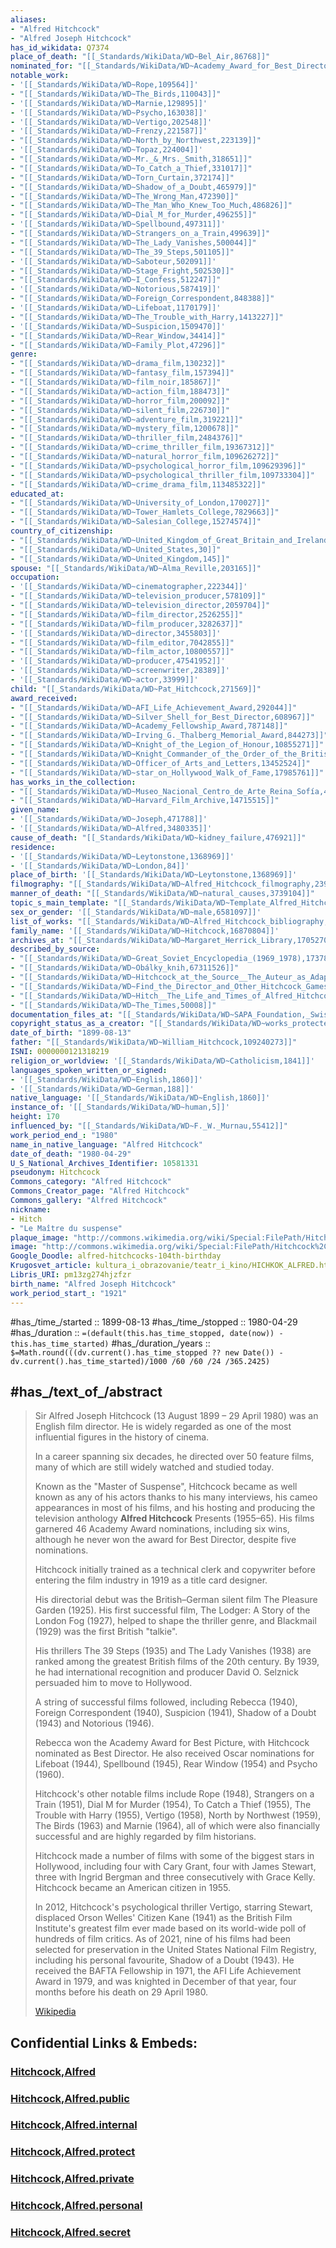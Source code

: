 ```yaml
---
aliases:
- "Alfred Hitchcock"
- "Alfred Joseph Hitchcock"
has_id_wikidata: Q7374
place_of_death: "[[_Standards/WikiData/WD~Bel_Air,86768]]"
nominated_for: "[[_Standards/WikiData/WD~Academy_Award_for_Best_Director,103360]]"
notable_work:
- '[[_Standards/WikiData/WD~Rope,109564]]'
- "[[_Standards/WikiData/WD~The_Birds,110043]]"
- '[[_Standards/WikiData/WD~Marnie,129895]]'
- '[[_Standards/WikiData/WD~Psycho,163038]]'
- '[[_Standards/WikiData/WD~Vertigo,202548]]'
- '[[_Standards/WikiData/WD~Frenzy,221587]]'
- "[[_Standards/WikiData/WD~North_by_Northwest,223139]]"
- '[[_Standards/WikiData/WD~Topaz,224004]]'
- "[[_Standards/WikiData/WD~Mr._&_Mrs._Smith,318651]]"
- "[[_Standards/WikiData/WD~To_Catch_a_Thief,331017]]"
- "[[_Standards/WikiData/WD~Torn_Curtain,372174]]"
- "[[_Standards/WikiData/WD~Shadow_of_a_Doubt,465979]]"
- "[[_Standards/WikiData/WD~The_Wrong_Man,472390]]"
- "[[_Standards/WikiData/WD~The_Man_Who_Knew_Too_Much,486826]]"
- "[[_Standards/WikiData/WD~Dial_M_for_Murder,496255]]"
- '[[_Standards/WikiData/WD~Spellbound,497311]]'
- "[[_Standards/WikiData/WD~Strangers_on_a_Train,499639]]"
- "[[_Standards/WikiData/WD~The_Lady_Vanishes,500044]]"
- "[[_Standards/WikiData/WD~The_39_Steps,501105]]"
- '[[_Standards/WikiData/WD~Saboteur,502091]]'
- "[[_Standards/WikiData/WD~Stage_Fright,502530]]"
- "[[_Standards/WikiData/WD~I_Confess,512247]]"
- '[[_Standards/WikiData/WD~Notorious,587419]]'
- "[[_Standards/WikiData/WD~Foreign_Correspondent,848388]]"
- '[[_Standards/WikiData/WD~Lifeboat,1170179]]'
- "[[_Standards/WikiData/WD~The_Trouble_with_Harry,1413227]]"
- '[[_Standards/WikiData/WD~Suspicion,1509470]]'
- "[[_Standards/WikiData/WD~Rear_Window,34414]]"
- "[[_Standards/WikiData/WD~Family_Plot,47296]]"
genre:
- "[[_Standards/WikiData/WD~drama_film,130232]]"
- "[[_Standards/WikiData/WD~fantasy_film,157394]]"
- "[[_Standards/WikiData/WD~film_noir,185867]]"
- "[[_Standards/WikiData/WD~action_film,188473]]"
- "[[_Standards/WikiData/WD~horror_film,200092]]"
- "[[_Standards/WikiData/WD~silent_film,226730]]"
- "[[_Standards/WikiData/WD~adventure_film,319221]]"
- "[[_Standards/WikiData/WD~mystery_film,1200678]]"
- "[[_Standards/WikiData/WD~thriller_film,2484376]]"
- "[[_Standards/WikiData/WD~crime_thriller_film,19367312]]"
- "[[_Standards/WikiData/WD~natural_horror_film,109626272]]"
- "[[_Standards/WikiData/WD~psychological_horror_film,109629396]]"
- "[[_Standards/WikiData/WD~psychological_thriller_film,109733304]]"
- "[[_Standards/WikiData/WD~crime_drama_film,113485322]]"
educated_at:
- "[[_Standards/WikiData/WD~University_of_London,170027]]"
- "[[_Standards/WikiData/WD~Tower_Hamlets_College,7829663]]"
- "[[_Standards/WikiData/WD~Salesian_College,15274574]]"
country_of_citizenship:
- "[[_Standards/WikiData/WD~United_Kingdom_of_Great_Britain_and_Ireland,174193]]"
- "[[_Standards/WikiData/WD~United_States,30]]"
- "[[_Standards/WikiData/WD~United_Kingdom,145]]"
spouse: "[[_Standards/WikiData/WD~Alma_Reville,203165]]"
occupation:
- '[[_Standards/WikiData/WD~cinematographer,222344]]'
- "[[_Standards/WikiData/WD~television_producer,578109]]"
- "[[_Standards/WikiData/WD~television_director,2059704]]"
- "[[_Standards/WikiData/WD~film_director,2526255]]"
- "[[_Standards/WikiData/WD~film_producer,3282637]]"
- '[[_Standards/WikiData/WD~director,3455803]]'
- "[[_Standards/WikiData/WD~film_editor,7042855]]"
- "[[_Standards/WikiData/WD~film_actor,10800557]]"
- '[[_Standards/WikiData/WD~producer,47541952]]'
- '[[_Standards/WikiData/WD~screenwriter,28389]]'
- '[[_Standards/WikiData/WD~actor,33999]]'
child: "[[_Standards/WikiData/WD~Pat_Hitchcock,271569]]"
award_received:
- "[[_Standards/WikiData/WD~AFI_Life_Achievement_Award,292044]]"
- "[[_Standards/WikiData/WD~Silver_Shell_for_Best_Director,608967]]"
- "[[_Standards/WikiData/WD~Academy_Fellowship_Award,787148]]"
- "[[_Standards/WikiData/WD~Irving_G._Thalberg_Memorial_Award,844273]]"
- "[[_Standards/WikiData/WD~Knight_of_the_Legion_of_Honour,10855271]]"
- "[[_Standards/WikiData/WD~Knight_Commander_of_the_Order_of_the_British_Empire,12201445]]"
- "[[_Standards/WikiData/WD~Officer_of_Arts_and_Letters,13452524]]"
- "[[_Standards/WikiData/WD~star_on_Hollywood_Walk_of_Fame,17985761]]"
has_works_in_the_collection:
- "[[_Standards/WikiData/WD~Museo_Nacional_Centro_de_Arte_Reina_Sofía,460889]]"
- "[[_Standards/WikiData/WD~Harvard_Film_Archive,14715515]]"
given_name:
- '[[_Standards/WikiData/WD~Joseph,471788]]'
- '[[_Standards/WikiData/WD~Alfred,3480335]]'
cause_of_death: "[[_Standards/WikiData/WD~kidney_failure,476921]]"
residence:
- '[[_Standards/WikiData/WD~Leytonstone,1368969]]'
- '[[_Standards/WikiData/WD~London,84]]'
place_of_birth: '[[_Standards/WikiData/WD~Leytonstone,1368969]]'
filmography: "[[_Standards/WikiData/WD~Alfred_Hitchcock_filmography,2395037]]"
manner_of_death: "[[_Standards/WikiData/WD~natural_causes,3739104]]"
topic_s_main_template: "[[_Standards/WikiData/WD~Template_Alfred_Hitchcock,6457493]]"
sex_or_gender: '[[_Standards/WikiData/WD~male,6581097]]'
list_of_works: "[[_Standards/WikiData/WD~Alfred_Hitchcock_bibliography,16198872]]"
family_name: '[[_Standards/WikiData/WD~Hitchcock,16870804]]'
archives_at: "[[_Standards/WikiData/WD~Margaret_Herrick_Library,17052709]]"
described_by_source:
- "[[_Standards/WikiData/WD~Great_Soviet_Encyclopedia_(1969_1978),17378135]]"
- "[[_Standards/WikiData/WD~Obálky_knih,67311526]]"
- "[[_Standards/WikiData/WD~Hitchcock_at_the_Source__The_Auteur_as_Adapter,102314012]]"
- "[[_Standards/WikiData/WD~Find_the_Director_and_Other_Hitchcock_Games,102337153]]"
- "[[_Standards/WikiData/WD~Hitch__The_Life_and_Times_of_Alfred_Hitchcock,102399187]]"
- "[[_Standards/WikiData/WD~The_Times,50008]]"
documentation_files_at: "[[_Standards/WikiData/WD~SAPA_Foundation,_Swiss_Archive_of_the_Performing_Arts,50920401]]"
copyright_status_as_a_creator: "[[_Standards/WikiData/WD~works_protected_by_copyrights,73555012]]"
date_of_birth: "1899-08-13"
father: "[[_Standards/WikiData/WD~William_Hitchcock,109240273]]"
ISNI: 0000000121318219
religion_or_worldview: '[[_Standards/WikiData/WD~Catholicism,1841]]'
languages_spoken_written_or_signed:
- '[[_Standards/WikiData/WD~English,1860]]'
- '[[_Standards/WikiData/WD~German,188]]'
native_language: '[[_Standards/WikiData/WD~English,1860]]'
instance_of: '[[_Standards/WikiData/WD~human,5]]'
height: 170
influenced_by: "[[_Standards/WikiData/WD~F._W._Murnau,55412]]"
work_period_end_: "1980"
name_in_native_language: "Alfred Hitchcock"
date_of_death: "1980-04-29"
U_S_National_Archives_Identifier: 10581331
pseudonym: Hitchcock
Commons_category: "Alfred Hitchcock"
Commons_Creator_page: "Alfred Hitchcock"
Commons_gallery: "Alfred Hitchcock"
nickname:
- Hitch
- "Le Maître du suspense"
plaque_image: "http://commons.wikimedia.org/wiki/Special:FilePath/Hitchcock%20walk%20of%20fame.jpg"
image: "http://commons.wikimedia.org/wiki/Special:FilePath/Hitchcock%2C%20Alfred%2002.jpg"
Google_Doodle: alfred-hitchcocks-104th-birthday
Krugosvet_article: kultura_i_obrazovanie/teatr_i_kino/HICHKOK_ALFRED.html
Libris_URI: pm13zg274hjzfzr
birth_name: "Alfred Joseph Hitchcock"
work_period_start_: "1921"
---
```


#has_/time_/started ::  1899-08-13 
#has_/time_/stopped ::  1980-04-29 
#has_/duration  :: `=(default(this.has_time_stopped, date(now)) - this.has_time_started)` 
#has_/duration_/years :: `$=Math.round(((dv.current().has_time_stopped ?? new Date()) - dv.current().has_time_started)/1000 /60 /60 /24 /365.2425)` 


## #has_/text_of_/abstract 

> Sir Alfred Joseph Hitchcock (13 August 1899 – 29 April 1980) was an English film director. 
> He is widely regarded as one of the most influential figures in the history of cinema. 
> 
> In a career spanning six decades, he directed over 50 feature films, 
> many of which are still widely watched and studied today. 
> 
> Known as the "Master of Suspense", Hitchcock became as well known as any of his actors 
> thanks to his many interviews, his cameo appearances in most of his films, 
> and his hosting and producing the television anthology **Alfred Hitchcock** Presents (1955–65). 
> His films garnered 46 Academy Award nominations, including six wins, 
> although he never won the award for Best Director, despite five nominations.
>
> Hitchcock initially trained as a technical clerk and copywriter 
> before entering the film industry in 1919 as a title card designer. 
> 
> His directorial debut was the British–German silent film The Pleasure Garden (1925). 
> His first successful film, The Lodger: A Story of the London Fog (1927), helped to shape the thriller genre, 
> and Blackmail (1929) was the first British "talkie". 
> 
> His thrillers The 39 Steps (1935) and The Lady Vanishes (1938) 
> are ranked among the greatest British films of the 20th century. 
> By 1939, he had international recognition 
> and producer David O. Selznick persuaded him to move to Hollywood. 
> 
> A string of successful films followed, including Rebecca (1940), Foreign Correspondent (1940), Suspicion (1941), Shadow of a Doubt (1943) and Notorious (1946). 
> 
> Rebecca won the Academy Award for Best Picture, with Hitchcock nominated as Best Director. 
> He also received Oscar nominations for Lifeboat (1944), Spellbound (1945), Rear Window (1954) and Psycho (1960).
>
> Hitchcock's other notable films include Rope (1948), Strangers on a Train (1951), Dial M for Murder (1954), To Catch a Thief (1955), The Trouble with Harry (1955),  Vertigo (1958), North by Northwest (1959), The Birds (1963) and  Marnie (1964), 
> all of which were also financially successful and are highly regarded by film historians. 
> 
> Hitchcock made a number of films with some of the biggest stars in Hollywood, 
> including four with Cary Grant, four with James Stewart, three with Ingrid Bergman 
> and three consecutively with Grace Kelly. Hitchcock became an American citizen in 1955.
>
> In 2012, Hitchcock's psychological thriller Vertigo, starring Stewart, displaced Orson Welles' Citizen Kane (1941) as the British Film Institute's greatest film ever made based on its world-wide poll of hundreds of film critics. As of 2021, nine of his films had been selected for preservation in the United States National Film Registry, including his personal favourite, Shadow of a Doubt (1943). He received the BAFTA Fellowship in 1971, the AFI Life Achievement Award in 1979, and was knighted in December of that year, four months before his death on 29 April 1980.
>
> [Wikipedia](https://en.wikipedia.org/wiki/Alfred%20Hitchcock)




## Confidential Links & Embeds: 

### [Hitchcock,Alfred](/_Standards/bio/People/Movie-Directors/Hitchcock,Alfred.md) 

### [Hitchcock,Alfred.public](/_public/bio/People/Movie-Directors/Hitchcock,Alfred.public.md) 

### [Hitchcock,Alfred.internal](/_internal/bio/People/Movie-Directors/Hitchcock,Alfred.internal.md) 

### [Hitchcock,Alfred.protect](/_protect/bio/People/Movie-Directors/Hitchcock,Alfred.protect.md) 

### [Hitchcock,Alfred.private](/_private/bio/People/Movie-Directors/Hitchcock,Alfred.private.md) 

### [Hitchcock,Alfred.personal](/_personal/bio/People/Movie-Directors/Hitchcock,Alfred.personal.md) 

### [Hitchcock,Alfred.secret](/_secret/bio/People/Movie-Directors/Hitchcock,Alfred.secret.md)

